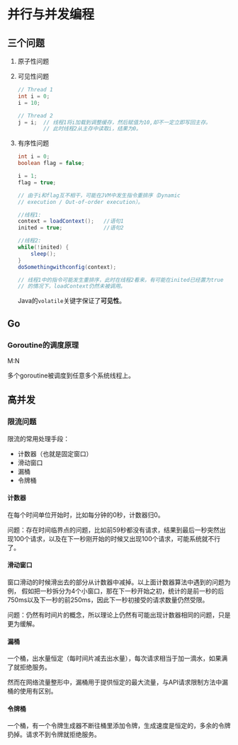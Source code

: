 # 并行与并发编程

## 三个问题

1. 原子性问题
1. 可见性问题

   ```java
   // Thread 1
   int i = 0;
   i = 10;

   // Thread 2
   j = i;  // 线程1将i加载到调整缓存，然后赋值为10,却不一定立即写回主存。
           // 此时线程2从主存中读取i，结果为0。
   ```

1. 有序性问题

    ```java
    int i = 0;
    boolean flag = false;

    i = 1;
    flag = true;

    // 由于i和flag互不相干，可能在JVM中发生指令重排序（Dynamic
    // execution / Out-of-order execution）。
    ```

    ```java
    //线程1:
    context = loadContext();   //语句1
    inited = true;             //语句2

    //线程2:
    while(!inited) {
        sleep();
    }
    doSomethingwithconfig(context);

    // 线程1中的指令可能发生重排序，此时在线程2看来，有可能在inited已经置为true
    // 的情况下，loadContext仍然未被调用。
    ```

    Java的`volatile`关键字保证了**可见性**。

## Go

### Goroutine的调度原理

M:N

多个goroutine被调度到任意多个系统线程上。


## 高并发

### 限流问题

限流的常用处理手段：

* 计数器（也就是固定窗口）
* 滑动窗口
* 漏桶
* 令牌桶

#### 计数器

在每个时间单位开始时，比如每分钟的0秒，计数器归0。

问题：存在时间临界点的问题，比如前59秒都没有请求，结果到最后一秒突然出现100个请求，以及在下一秒刚开始的时候又出现100个请求，可能系统就不行了。

#### 滑动窗口

窗口滑动的时候滑出去的部分从计数器中减掉。以上面计数器算法中遇到的问题为例，
假如把一秒拆分为4个小窗口，那在下一秒开始之初，统计的是前一秒的后750ms以及下一秒的前250ms，因此下一秒初接受的请求数量仍然受限。

问题：仍然有时间片的概念，所以理论上仍然有可能出现计数器相同的问题，只是更为缓解。

#### 漏桶

一个桶，出水量恒定（每时间片减去出水量），每次请求相当于加一滴水，如果满了就拒绝服务。

然而在网络流量整形中，漏桶用于提供恒定的最大流量，与API请求限制方法中漏桶的使用有区别。

#### 令牌桶

一个桶，有一个令牌生成器不断往桶里添加令牌，生成速度是恒定的，多余的令牌扔掉。请求不到令牌就拒绝服务。
